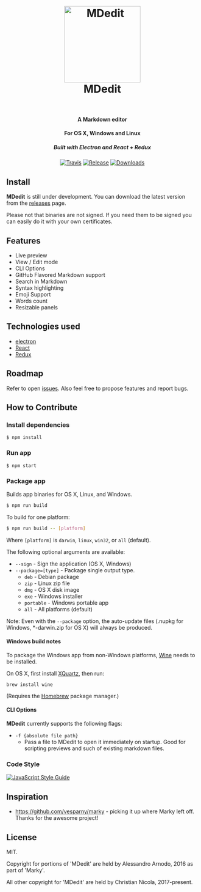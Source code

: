 <h1 align="center">
  <br>
  <a href="https://github.com/vesparny/marky"><img src="https://cloud.githubusercontent.com/assets/82070/14968420/fd7960b4-10bc-11e6-80ef-a7eb63fb1677.png" alt="MDedit" width="200"></a>
  <br>
  MDedit
  <br>
  <br>
</h1>

<h4 align="center">A Markdown editor</h4>
<h4 align="center">For OS X, Windows and Linux</h4>
<h5 align="center">Built with Electron and React + Redux</h5>


<p align="center">
  <a href="https://travis-ci.org/stoex/md.edit"><img src="https://travis-ci.org/stoex/md.edit.svg?branch=master" alt="Travis"></a>
  <a href="https://github.com/stoex/md.edit/releases"><img src="https://img.shields.io/github/release/stoex/md.edit.svg" alt="Release"></a>
  <a href="https://github.com/stoex/md.edit/releases"><img src="https://img.shields.io/github/downloads/stoex/md.edit/total.svg" alt="Downloads"></a>
</p>

## Install

**MDedit** is still under development. You can download the latest version from the [releases](https://github.com/stoex/md.edit/releases) page.

Please not that binaries are not signed. If you need them to be signed you can easily do it with your own certificates.

## Features

* Live preview
* View / Edit mode
* CLI Options
* GitHub Flavored Markdown support
* Search in Markdown
* Syntax highlighting
* Emoji Support
* Words count
* Resizable panels

## Technologies used

* [electron](https://github.com/electron/electron)
* [React](https://facebook.github.io/react/)
* [Redux](https://github.com/reactjs/redux/)

## Roadmap

Refer to open [issues](https://github.com/stoex/md.edit/issues). Also feel free to propose features and report bugs.

## How to Contribute

### Install dependencies

```
$ npm install
```

### Run app

```
$ npm start
```

### Package app

Builds app binaries for OS X, Linux, and Windows.

```bash
$ npm run build
```

To build for one platform:

```bash
$ npm run build -- [platform]
```

Where `[platform]` is `darwin`, `linux`, `win32`, or `all` (default).

The following optional arguments are available:

- `--sign` - Sign the application (OS X, Windows)
- `--package=[type]` - Package single output type.
   - `deb` - Debian package
   - `zip` - Linux zip file
   - `dmg` - OS X disk image
   - `exe` - Windows installer
   - `portable` - Windows portable app
   - `all` - All platforms (default)

Note: Even with the `--package` option, the auto-update files (.nupkg for Windows, *-darwin.zip for OS X) will always be produced.

#### Windows build notes

To package the Windows app from non-Windows platforms, [Wine](https://www.winehq.org/) needs
to be installed.

On OS X, first install [XQuartz](http://www.xquartz.org/), then run:

```
brew install wine
```

(Requires the [Homebrew](http://brew.sh/) package manager.)

#### CLI Options

**MDedit** currently supports the following flags:

- ``-f {absolute file path} ``
  * Pass a file to MDedit to open it immediately on startup. Good for scripting previews and such of existing markdown files.

### Code Style

[![JavaScript Style Guide](https://cdn.rawgit.com/standard/standard/master/badge.svg)](https://github.com/standard/standard)

## Inspiration

* https://github.com/vesparny/marky - picking it up where Marky left off. Thanks for the awesome project!
## License

MIT.

Copyright for portions of 'MDedit' are held by Alessandro Arnodo, 2016 as part of 'Marky'.

All other copyright for 'MDedit' are held by Christian Nicola, 2017-present.
